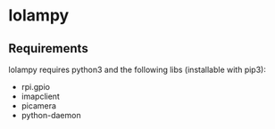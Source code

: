 # lolampy

## Requirements

lolampy requires python3 and the following libs (installable with pip3):

* rpi.gpio
* imapclient
* picamera
* python-daemon
